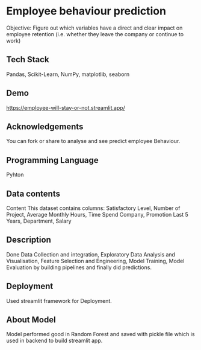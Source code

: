 
# Employee behaviour prediction

Objective: Figure out which variables have a direct and clear impact on employee retention (i.e. whether they leave the company or continue to work)


## Tech Stack

Pandas, Scikit-Learn, NumPy, matplotlib, seaborn


## Demo


https://employee-will-stay-or-not.streamlit.app/
## Acknowledgements

You can fork or share to analyse and see predict employee Behaviour.


## Programming Language  
Pyhton
## Data contents
Content
This dataset contains columns: Satisfactory Level, Number of Project, Average Monthly Hours, Time Spend Company, Promotion Last 5
Years, Department, Salary
## Description

Done Data Collection and integration, Exploratory Data Analysis and Visualisation, Feature Selection and Engineering, Model Training, Model Evaluation by building pipelines and finally did predictions.
## Deployment

Used streamlit framework for Deployment.


## About Model

Model performed good in Random Forest and saved with pickle file which is used in backend to build streamlit app.
